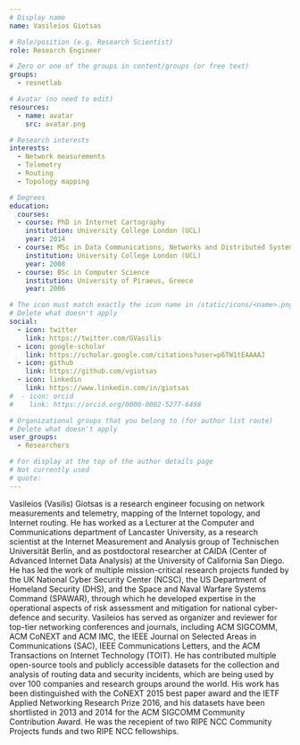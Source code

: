 ```yaml
---
# Display name
name: Vasileios Giotsas

# Role/position (e.g. Research Scientist)
role: Research Engineer

# Zero or one of the groups in content/groups (or free text)
groups:
  - resnetlab

# Avatar (no need to edit)
resources:
  - name: avatar
    src: avatar.png

# Research interests
interests:
  - Network measurements
  - Telemetry
  - Routing
  - Topology mapping

# Degrees
education:
  courses:
  - course: PhD in Internet Cartography
    institution: University College London (UCL)
    year: 2014
  - course: MSc in Data Communications, Networks and Distributed Systems
    institution: University College London (UCL)
    year: 2008
  - course: BSc in Computer Science
    institution: University of Piraeus, Greece
    year: 2006

# The icon must match exactly the icon name in /static/icons/<name>.png
# Delete what doesn't apply
social:
  - icon: twitter
    link: https://twitter.com/GVasilis
  - icon: google-scholar
    link: https://scholar.google.com/citations?user=p6TW1tEAAAAJ
  - icon: github
    link: https://github.com/vgiotsas
  - icon: linkedin
    link: https://www.linkedin.com/in/giotsas
#  - icon: orcid
#    link: https://orcid.org/0000-0002-5277-6498

# Organizational groups that you belong to (for author list route)
# Delete what doesn't apply
user_groups:
  - Researchers

# For display at the top of the author details page
# Not currently used
# quote:
---
```


Vasileios (Vasilis) Giotsas is a research engineer focusing on network measurements and telemetry, mapping of the Internet topology, and Internet routing. He has worked as a Lecturer at the Computer and Communications department of Lancaster University, as a research scientist at the Internet Measurement and Analysis group of Technischen Universität Berlin, and as postdoctoral researcher at CAIDA (Center of Advanced Internet Data Analysis) at the University of California San Diego. He has led the work of multiple mission-critical research projects funded by the UK National Cyber Security Center (NCSC), the US Department of Homeland Security (DHS), and the Space and Naval Warfare Systems Command (SPAWAR), through which he developed expertise in the operational aspects of risk assessment and mitigation for national cyber-defence and security. Vasileios has served as organizer and reviewer for top-tier networking conferences and journals, including ACM SIGCOMM, ACM CoNEXT and ACM IMC, the IEEE Journal on Selected Areas in Communications (SAC), IEEE Communications Letters, and the ACM Transactions on Internet Technology (TOIT). He has contributed multiple open-source tools and publicly accessible datasets for the collection and analysis of routing data and security incidents, which are being used by over 100 companies and research groups around the world. His work has been distinguished with the CoNEXT 2015 best paper award and the IETF Applied Networking Research Prize 2016, and his datasets have been shortlisted in 2013 and 2014 for the ACM SIGCOMM Community Contribution Award. He was the recepient of two RIPE NCC Community Projects funds and two RIPE NCC fellowships. 


